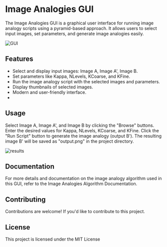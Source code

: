 # Image Analogies GUI

The Image Analogies GUI is a graphical user interface for running image analogy scripts using a pyramid-based approach. It allows users to select input images, set parameters, and generate image analogies easily.



![GUI](https://github.com/masymars/analogy_image/assets/45640658/1df2308f-d5ec-4800-9cab-fa89d84775ed)

## Features

- Select and display input images: Image A, Image A', Image B.
- Set parameters like Kappa, NLevels, KCoarse, and KFine.
- Run the image analogy script with the selected images and parameters.
- Display thumbnails of selected images.
- Modern and user-friendly interface.
- 
## Usage
  
Select Image A, Image A', and Image B by clicking the "Browse" buttons.
Enter the desired values for Kappa, NLevels, KCoarse, and KFine.
Click the "Run Script" button to generate the image analogy (output B').
The resulting image B' will be saved as "output.png" in the project directory.

![results](https://github.com/masymars/analogy_image/assets/45640658/e5c0abab-1c16-4596-bf36-9cd3b8649b9d)
##  Documentation
For more details and documentation on the image analogy algorithm used in this GUI, refer to the Image Analogies Algorithm Documentation.

## Contributing
Contributions are welcome! If you'd like to contribute to this project.
## License
This project is licensed under the MIT License 
